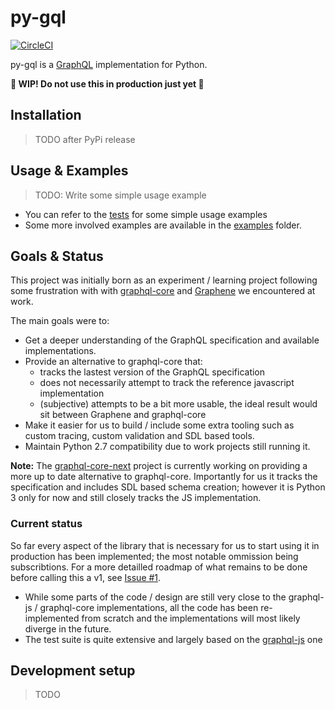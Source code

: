 py-gql
======

[![CircleCI](https://circleci.com/gh/lirsacc/py-gql/tree/master.svg?style=svg)](https://circleci.com/gh/lirsacc/py-gql/tree/master)

py-gql is a [GraphQL](http://facebook.github.io/graphql/) implementation for Python.

**:construction: WIP! Do not use this in production just yet :construction:**

Installation
------------

> TODO after PyPi release

Usage & Examples
----------------

> TODO: Write some simple usage example

- You can refer to the [tests](./tests) for some simple usage examples
- Some more involved examples are available in the [examples](./examples) folder.

Goals & Status
--------------

This project was initially born as an experiment / learning project following some frustration with with [graphql-core](https://github.com/graphql-python/graphql-core/) and [Graphene](https://github.com/graphql-python/graphene/) we encountered at work.

The main goals were to:

- Get a deeper understanding of the GraphQL specification and available implementations.
- Provide an alternative to graphql-core that:
  - tracks the lastest version of the GraphQL specification
  - does not necessarily attempt to track the reference javascript implementation
  - (subjective) attempts to be a bit more usable, the ideal result would sit between Graphene and graphql-core
- Make it easier for us to build / include some extra tooling such as custom tracing, custom validation and SDL based tools.
- Maintain Python 2.7 compatibility due to work projects still running it.

**Note:** The [graphql-core-next](https://github.com/graphql-python/graphql-core-next) project is currently working on providing a more up to date alternative to graphql-core. Importantly for us it tracks the specification and includes SDL based schema creation; however it is Python 3 only for now and still closely tracks the JS implementation.

### Current status

So far every aspect of the library that is necessary for us to start using it in production has been implemented; the most notable ommission being subscribtions. For a more detailled roadmap of what remains to be done before calling this a v1, see [Issue #1](https://github.com/lirsacc/py-gql/issues/1).

- While some parts of the code / design are still very close to the graphql-js / graphql-core implementations, all the code has been re-implemented from scratch and the implementations will most likely diverge in the future.
- The test suite is quite extensive and largely based on the [graphql-js](https://github.com/graphql/graphql-js) one


Development setup
-----------------

> TODO
